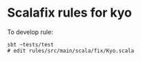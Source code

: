 # Scalafix rules for kyo

To develop rule:
```
sbt ~tests/test
# edit rules/src/main/scala/fix/Kyo.scala
```
